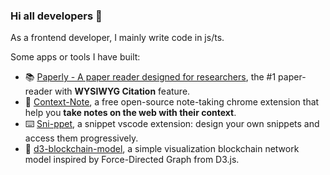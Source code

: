 ### Hi all developers 👋

As a frontend developer, I mainly write code in js/ts.

Some apps or tools I have built:

- 📚 [Paperly - A paper reader designed for researchers](https://paperly.app), the #1 paper-reader with **WYSIWYG Citation** feature.
- 📝 [Context-Note](https://github.com/betterRunner/context-note), a free open-source note-taking chrome extension that help you **take notes on the web with their context**.
- ⌨️ [Sni-ppet](https://github.com/betterRunner/sni-ppet), a snippet vscode extension: design your own snippets and access them progressively.
- 🎨 [d3-blockchain-model](https://github.com/betterRunner/d3-blockchain-model), a simple visualization blockchain network model inspired by Force-Directed Graph from D3.js.

<!--
**betterRunner/betterRunner** is a ✨ _special_ ✨ repository because its `README.md` (this file) appears on your GitHub profile.

Here are some ideas to get you started:

- 🔭 I’m currently working on ...
- 🌱 I’m currently learning ...
- 👯 I’m looking to collaborate on ...
- 🤔 I’m looking for help with ...
- 💬 Ask me about ...
- 📫 How to reach me: ...
- 😄 Pronouns: ...
- ⚡ Fun fact: ...
-->
